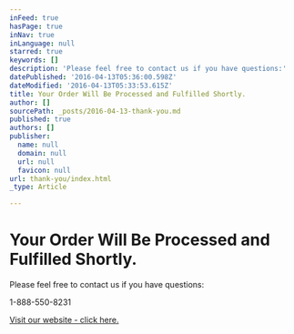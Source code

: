```yaml
---
inFeed: true
hasPage: true
inNav: true
inLanguage: null
starred: true
keywords: []
description: 'Please feel free to contact us if you have questions:'
datePublished: '2016-04-13T05:36:00.598Z'
dateModified: '2016-04-13T05:33:53.615Z'
title: Your Order Will Be Processed and Fulfilled Shortly.
author: []
sourcePath: _posts/2016-04-13-thank-you.md
published: true
authors: []
publisher:
  name: null
  domain: null
  url: null
  favicon: null
url: thank-you/index.html
_type: Article

---
```

# Your Order Will Be Processed and Fulfilled Shortly.

Please feel free to contact us if you have questions:

1-888-550-8231

[Visit our website - click here.][0]

[0]: http://www.rnadrops.com/